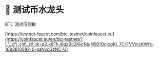 # 🚰 测试币水龙头

BTC 测试币领取

[https://testnet-faucet.com/btc-testnet/coinfaucet.eu](https://coinfaucet.eu/en/btc-testnet/?\_\_cf\_chl\_rt\_tk=p2.x6FhJ6qzBc2KkcfdqN5B1OqicgK\_7CrFVVmcKWfs-1683810092-0-gaNycGzNC-U)
